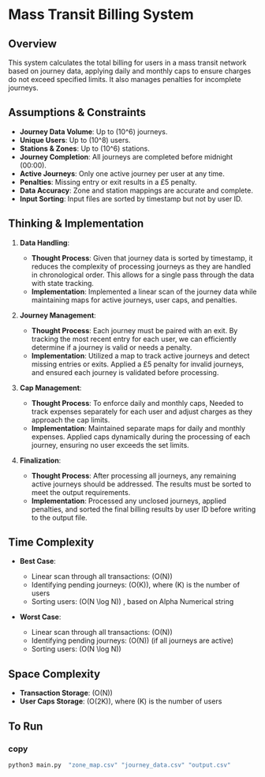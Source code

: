# Mass Transit Billing System

## Overview

This system calculates the total billing for users in a mass transit network based on journey data, applying daily and monthly caps to ensure charges do not exceed specified limits. It also manages penalties for incomplete journeys.

## Assumptions & Constraints

- **Journey Data Volume**: Up to \(10^6\) journeys.
- **Unique Users**: Up to \(10^8\) users.
- **Stations & Zones**: Up to \(10^6\) stations.
- **Journey Completion**: All journeys are completed before midnight (00:00).
- **Active Journeys**: Only one active journey per user at any time.
- **Penalties**: Missing entry or exit results in a £5 penalty.
- **Data Accuracy**: Zone and station mappings are accurate and complete.
- **Input Sorting**: Input files are sorted by timestamp but not by user ID.

## Thinking & Implementation

1. **Data Handling**:
    - **Thought Process**: Given that journey data is sorted by timestamp, it reduces the complexity of processing journeys as they are handled in chronological order. This allows for a single pass through the data with state tracking.
    - **Implementation**: Implemented a linear scan of the journey data while maintaining maps for active journeys, user caps, and penalties.

2. **Journey Management**:
    - **Thought Process**: Each journey must be paired with an exit. By tracking the most recent entry for each user, we can efficiently determine if a journey is valid or needs a penalty.
    - **Implementation**: Utilized a map to track active journeys and detect missing entries or exits. Applied a £5 penalty for invalid journeys, and ensured each journey is validated before processing.

3. **Cap Management**:
    - **Thought Process**: To enforce daily and monthly caps, Needed to track expenses separately for each user and adjust charges as they approach the cap limits.
    - **Implementation**: Maintained separate maps for daily and monthly expenses. Applied caps dynamically during the processing of each journey, ensuring no user exceeds the set limits.

4. **Finalization**:
    - **Thought Process**: After processing all journeys, any remaining active journeys should be addressed. The results must be sorted to meet the output requirements.
    - **Implementation**: Processed any unclosed journeys, applied penalties, and sorted the final billing results by user ID before writing to the output file.

## Time Complexity

- **Best Case**:
    - Linear scan through all transactions: \(O(N)\)
    - Identifying pending journeys: \(O(K)\), where \(K\) is the number of users
    - Sorting users: \(O(N \log N)\) , based on Alpha Numerical string

- **Worst Case**:
    - Linear scan through all transactions: \(O(N)\)
    - Identifying pending journeys: \(O(N)\) (if all journeys are active)
    - Sorting users: \(O(N \log N)\)

## Space Complexity

- **Transaction Storage**: \(O(N)\)
- **User Caps Storage**: \(O(2K)\), where \(K\) is the number of users

## To Run
### copy
```bash
python3 main.py  "zone_map.csv" "journey_data.csv" "output.csv"
